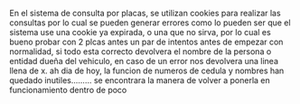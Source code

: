 En el sistema de consulta por placas, se utilizan cookies para realizar las consultas por lo cual se pueden generar errores como lo pueden ser que el sistema use una cookie ya expirada, o una que no sirva, por lo cual es bueno probar con 2 plcas antes un par de intentos antes de empezar con normalidad, si todo esta correcto devolvera el nombre de la persona o entidad dueña del vehiculo, en caso de un error nos devolvera una linea llena de x.
ah dia de hoy, la funcion de numeros de cedula y nombres han quedado inutiles.........
se encontrara la manera de volver a ponerla en funcionamiento dentro de poco

